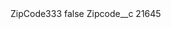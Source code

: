 <?xml version="1.0" encoding="UTF-8"?>
<CustomMetadata xmlns="http://soap.sforce.com/2006/04/metadata" xmlns:xsi="http://www.w3.org/2001/XMLSchema-instance" xmlns:xsd="http://www.w3.org/2001/XMLSchema">
    <label>ZipCode333</label>
    <protected>false</protected>
    <values>
        <field>Zipcode__c</field>
        <value xsi:type="xsd:string">21645</value>
    </values>
</CustomMetadata>
